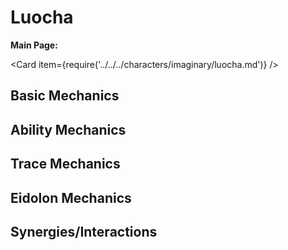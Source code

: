 # Luocha

**Main Page:**

<Card item={require('../../../characters/imaginary/luocha.md')} />

## Basic Mechanics

## Ability Mechanics

## Trace Mechanics

## Eidolon Mechanics

## Synergies/Interactions
